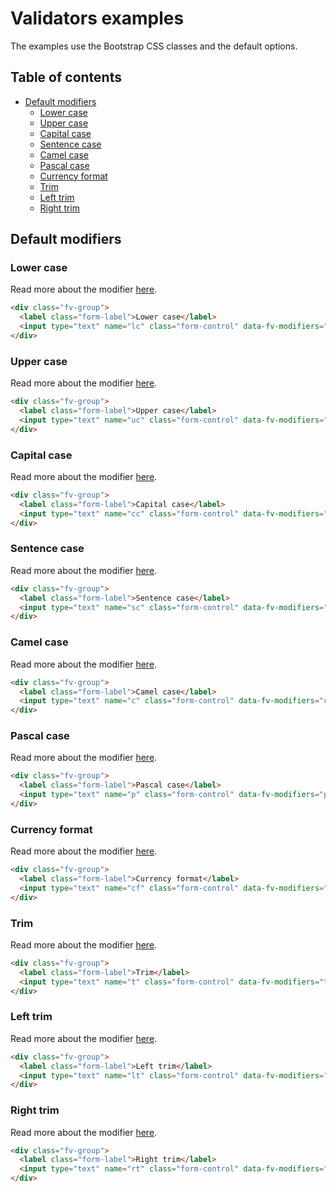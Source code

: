 # Validators examples

The examples use the Bootstrap CSS classes and the default options.

## Table of contents

- [Default modifiers](#default-modifiers)
  - [Lower case](#lower-case)
  - [Upper case](#upper-case)
  - [Capital case](#capital-case)
  - [Sentence case](#sentence-case)
  - [Camel case](#camel-case)
  - [Pascal case](#pascal-case)
  - [Currency format](#currency-format)
  - [Trim](#trim)
  - [Left trim](#left-trim)
  - [Right trim](#right-trim)

## Default modifiers

### Lower case

Read more about the modifier [here](/docs/modifiers.md#lower-case).

```html
<div class="fv-group">
  <label class="form-label">Lower case</label>
  <input type="text" name="lc" class="form-control" data-fv-modifiers="lower">
</div>
```

### Upper case

Read more about the modifier [here](/docs/modifiers.md#upper-case).

```html
<div class="fv-group">
  <label class="form-label">Upper case</label>
  <input type="text" name="uc" class="form-control" data-fv-modifiers="upper">
</div>
```

### Capital case

Read more about the modifier [here](/docs/modifiers.md#capital-case).

```html
<div class="fv-group">
  <label class="form-label">Capital case</label>
  <input type="text" name="cc" class="form-control" data-fv-modifiers="capital">
</div>
```

### Sentence case

Read more about the modifier [here](/docs/modifiers.md#sentence-case).

```html
<div class="fv-group">
  <label class="form-label">Sentence case</label>
  <input type="text" name="sc" class="form-control" data-fv-modifiers="sentence">
</div>
```

### Camel case

Read more about the modifier [here](/docs/modifiers.md#camel-case).

```html
<div class="fv-group">
  <label class="form-label">Camel case</label>
  <input type="text" name="c" class="form-control" data-fv-modifiers="camel">
</div>
```

### Pascal case

Read more about the modifier [here](/docs/modifiers.md#pascal-case).

```html
<div class="fv-group">
  <label class="form-label">Pascal case</label>
  <input type="text" name="p" class="form-control" data-fv-modifiers="pascal">
</div>
```

### Currency format

Read more about the modifier [here](/docs/modifiers.md#currency-format).

```html
<div class="fv-group">
  <label class="form-label">Currency format</label>
  <input type="text" name="cf" class="form-control" data-fv-modifiers="currency" data-fv-currency="eur" data-fv-decimals="4">
</div>
```

### Trim

Read more about the modifier [here](/docs/modifiers.md#trim).

```html
<div class="fv-group">
  <label class="form-label">Trim</label>
  <input type="text" name="t" class="form-control" data-fv-modifiers="trim">
</div>
```

### Left trim

Read more about the modifier [here](/docs/modifiers.md#left-trim).

```html
<div class="fv-group">
  <label class="form-label">Left trim</label>
  <input type="text" name="lt" class="form-control" data-fv-modifiers="trim_left">
</div>
```

### Right trim

Read more about the modifier [here](/docs/modifiers.md#right-trim).

```html
<div class="fv-group">
  <label class="form-label">Right trim</label>
  <input type="text" name="rt" class="form-control" data-fv-modifiers="trim_right">
</div>
```
